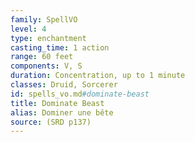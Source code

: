 ```yaml
---
family: SpellVO
level: 4
type: enchantment
casting_time: 1 action
range: 60 feet
components: V, S
duration: Concentration, up to 1 minute
classes: Druid, Sorcerer
id: spells_vo.md#dominate-beast
title: Dominate Beast
alias: Dominer une bête
source: (SRD p137)
---
```


